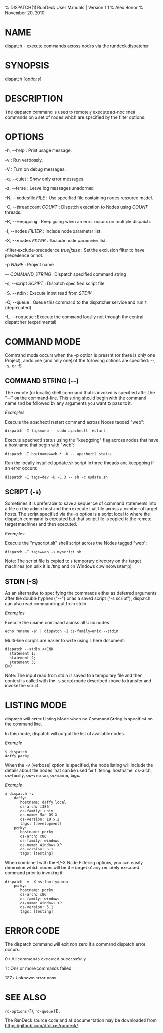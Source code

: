 % DISPATCH(1) RunDeck User Manuals | Version 1.1
% Alex Honor
% November 20, 2010

# NAME

dispatch - execute commands across nodes via the rundeck dispatcher

# SYNOPSIS

dispatch [*options*]

# DESCRIPTION

The dispatch command is used to remotely execute ad-hoc shell commands
on a set of nodes which are specified by the filter options.

# OPTIONS

-h, \--help
: Print usage message.

-v
: Run verbosely.

-V 
: Turn on debug messages.

-q, \--quiet
: Show only error messages.

-z, \--terse
: Leave log messages unadorned

-N, \--nodesfile *FILE*
: Use specified file containing nodes resource model.

-C, \--threadcount *COUNT*
: Dispatch execution to Nodes using *COUNT* threads.

-K, \--keepgoing
: Keep going when an error occurs on multiple dispatch.

-I, \--nodes *FILTER*
: Include node parameter list.

-X, \--xnodes *FILTER*
: Exclude node parameter list.

\-filter-exclude-precedence *true|false*
: Set the exclusion filter to have precedence or not.

-p *NAME*
: Project name

\-- *COMMAND_STRING*
: Dispatch specified command string

-s, \--script *SCRIPT*
: Dispatch specified script file

-S, \--stdin
: Execute input read from *STDIN*

-Q, \--queue
: Queue this command to the dispatcher service and run it (deprecated)

-L, \--noqueue
: Execute the command locally not through the central dispatcher (experimental)

# COMMAND MODE #

Command mode occurs when the -p option is present (or there is only
one Project), ando one (and only one) of the following options are
specified: \--, -s, or -S

## COMMAND STRING (\--) ##

The remote (or locally) shell command that is invoked is specified
after the "\--" on the command-line.
This string should begin with the command name and be followed by any
arguments you want to pass to it.

*Examples*

Execute the apachectl restart command across Nodes tagged "web":

    dispatch -I tags=web -- sudo apachectl restart

Execute apachectl status using the "keepgoing" flag across nodes that
have a hostname that begin with "web":

    dispatch -I hostname=web.* -K -- apachectl status

Run the locally installed update.sh script in three threads and
keepgoing if an error occurs:

    dispatch -I tags=dev -K -C 3 -- sh -c update.sh 

## SCRIPT (-s) ##

Sometimes it is preferable to save a sequence of command statements
into a file on the admin host and then execute that file across a
number of target hosts. The script specified via the -s option is a
script local to where the dispatch command is executed but that script
file is copied to the remote target machines and then executed.

*Examples*

Execute the "myscript.sh" shell script across the Nodes tagged "web":

    dispatch -I tags=web -s myscript.sh

Note: The script file is copied to a temporary directory on the target
machines (on unix it is /tmp and on Windows c:\windows\temp)

## STDIN (-S) ##

As an alternative to specifying the commands either as deferred
arguments after the double hyphen ("\--") or as a saved script ("-s
script"), dispatch can also read command input from stdin.

*Examples*

Execute the uname command across all Unix nodes

    echo "uname -a" | dispatch -I os-family=unix --stdin

Multi-line scripts are easier to write using a here document:

    dispatch --stdin <<END
      statement 1;
      statement 2;
      statement 3;
    END

Note: The input read from stdin is saved to a temporary file and then
content is called with the -s script mode described above to transfer and invoke the script.


# LISTING MODE #

dispatch will enter Listing Mode when no Command String is specified
on the command line.

In this mode, dispatch will output the list of available nodes.

*Example*

    $ dispatch
    daffy porky

When the -v (verbose) option is specified, the node listing will
include the details about the nodes that can be used for filtering:
hostname, os-arch, os-family, os-version, os-name, tags.

*Example*

    $ dispatch -v
        daffy:
           hostname: daffy.local
           os-arch: i386
           os-family: unix
           os-name: Mac OS X
           os-version: 10.5.2
           tags: [development]
        porky:
           hostname: porky
           os-arch: x86
           os-family: windows
           os-name: Windows XP
           os-version: 5.1
           tags: [testing]

When combined with the -I/-X Node Filtering options, you can easily
determine which nodes will be the target of any remotely executed
command prior to invoking it:

    dispatch -v -X os-family=unix
        porky:
           hostname: porky
           os-arch: x86
           os-family: windows
           os-name: Windows XP
           os-version: 5.1
           tags: [testing]

# ERROR CODE
The dispatch command will exit non zero if a command dispatch error
occurs.

0
: All commands executed successfully

1
: One or more commands failed

127
: Unknown error case
   
# SEE ALSO

`rd-options` (1), `rd-queue` (1).

The RunDeck source code and all documentation may be downloaded from
<https://github.com/dtolabs/rundeck/>.
